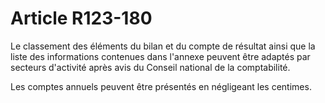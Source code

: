 # Article R123-180

Le classement des éléments du bilan et du compte de résultat ainsi que la liste des informations contenues dans l'annexe peuvent être adaptés par secteurs d'activité après avis du Conseil national de la comptabilité.

Les comptes annuels peuvent être présentés en négligeant les centimes.
